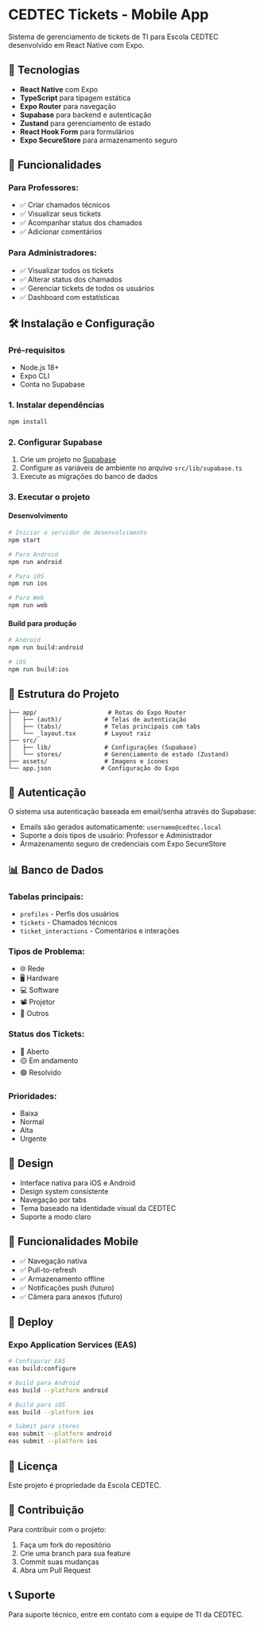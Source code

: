 # CEDTEC Tickets - Mobile App

Sistema de gerenciamento de tickets de TI para Escola CEDTEC desenvolvido em React Native com Expo.

## 🚀 Tecnologias

- **React Native** com Expo
- **TypeScript** para tipagem estática
- **Expo Router** para navegação
- **Supabase** para backend e autenticação
- **Zustand** para gerenciamento de estado
- **React Hook Form** para formulários
- **Expo SecureStore** para armazenamento seguro

## 📱 Funcionalidades

### Para Professores:
- ✅ Criar chamados técnicos
- ✅ Visualizar seus tickets
- ✅ Acompanhar status dos chamados
- ✅ Adicionar comentários

### Para Administradores:
- ✅ Visualizar todos os tickets
- ✅ Alterar status dos chamados
- ✅ Gerenciar tickets de todos os usuários
- ✅ Dashboard com estatísticas

## 🛠️ Instalação e Configuração

### Pré-requisitos
- Node.js 18+
- Expo CLI
- Conta no Supabase

### 1. Instalar dependências
```bash
npm install
```

### 2. Configurar Supabase
1. Crie um projeto no [Supabase](https://supabase.com)
2. Configure as variáveis de ambiente no arquivo `src/lib/supabase.ts`
3. Execute as migrações do banco de dados

### 3. Executar o projeto

#### Desenvolvimento
```bash
# Iniciar o servidor de desenvolvimento
npm start

# Para Android
npm run android

# Para iOS
npm run ios

# Para Web
npm run web
```

#### Build para produção
```bash
# Android
npm run build:android

# iOS
npm run build:ios
```

## 📁 Estrutura do Projeto

```
├── app/                    # Rotas do Expo Router
│   ├── (auth)/            # Telas de autenticação
│   ├── (tabs)/            # Telas principais com tabs
│   └── _layout.tsx        # Layout raiz
├── src/
│   ├── lib/               # Configurações (Supabase)
│   └── stores/            # Gerenciamento de estado (Zustand)
├── assets/                # Imagens e ícones
└── app.json              # Configuração do Expo
```

## 🔐 Autenticação

O sistema usa autenticação baseada em email/senha através do Supabase:
- Emails são gerados automaticamente: `username@cedtec.local`
- Suporte a dois tipos de usuário: Professor e Administrador
- Armazenamento seguro de credenciais com Expo SecureStore

## 📊 Banco de Dados

### Tabelas principais:
- `profiles` - Perfis dos usuários
- `tickets` - Chamados técnicos
- `ticket_interactions` - Comentários e interações

### Tipos de Problema:
- 🌐 Rede
- 🖥️ Hardware
- 💻 Software
- 📽️ Projetor
- 🔧 Outros

### Status dos Tickets:
- 🔴 Aberto
- 🟡 Em andamento
- 🟢 Resolvido

### Prioridades:
- Baixa
- Normal
- Alta
- Urgente

## 🎨 Design

- Interface nativa para iOS e Android
- Design system consistente
- Navegação por tabs
- Tema baseado na identidade visual da CEDTEC
- Suporte a modo claro

## 📱 Funcionalidades Mobile

- ✅ Navegação nativa
- ✅ Pull-to-refresh
- ✅ Armazenamento offline
- ✅ Notificações push (futuro)
- ✅ Câmera para anexos (futuro)

## 🚀 Deploy

### Expo Application Services (EAS)
```bash
# Configurar EAS
eas build:configure

# Build para Android
eas build --platform android

# Build para iOS
eas build --platform ios

# Submit para stores
eas submit --platform android
eas submit --platform ios
```

## 📄 Licença

Este projeto é propriedade da Escola CEDTEC.

## 👥 Contribuição

Para contribuir com o projeto:
1. Faça um fork do repositório
2. Crie uma branch para sua feature
3. Commit suas mudanças
4. Abra um Pull Request

## 📞 Suporte

Para suporte técnico, entre em contato com a equipe de TI da CEDTEC.